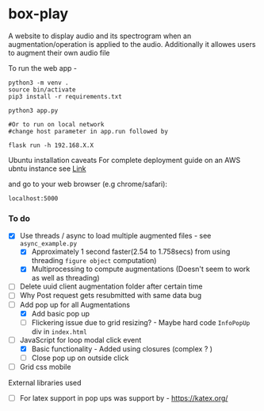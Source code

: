 # box-play
A website to display audio and its spectrogram when an augmentation/operation is applied to the audio. Additionally it allowes users to augment their own audio file  

To run the web app -

```
python3 -m venv . 
source bin/activate
pip3 install -r requirements.txt

python3 app.py

#Or to run on local network 
#change host parameter in app.run followed by 

flask run -h 192.168.X.X
```

Ubuntu installation caveats
For complete deployment guide on an AWS ubntu instance see [Link](https://github.com/ashish10alex/system-setup/blob/main/Ubuntu-aws.md) 


and go to your web browser (e.g chrome/safari): <dl> <link> `localhost:5000` </link> </dl>

### To do 

- [x] Use threads / async to load multiple augmented files - see `async_example.py`
  - [x] Approximately 1 second faster(2.54 to 1.758secs) from using threading `figure object` computation)
  - [x] Multiprocessing to compute augmentations (Doesn't seem to work as well as threading)
- [ ] Delete uuid client augmentation folder after certain time
- [ ] Why Post request gets resubmitted with same data bug
- [ ] Add pop up for all Augmentations 
  - [x] Add basic pop up
  - [ ] Flickering issue due to grid resizing? - Maybe hard code `InfoPopUp` div in `index.html`

- [ ] JavaScript for loop modal click event
  - [x] Basic functionality - Added using closures (complex ? )
  - [ ] Close pop up on outside click 
- [ ] Grid css mobile 

External libraries used

- [ ] For latex support in pop ups was support by - https://katex.org/
